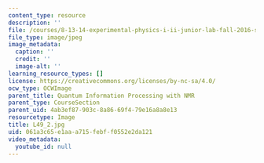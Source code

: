 ```yaml
---
content_type: resource
description: ''
file: /courses/8-13-14-experimental-physics-i-ii-junior-lab-fall-2016-spring-2017/061a3c65e1aaa715febff0552e2da121_L49_2.jpg
file_type: image/jpeg
image_metadata:
  caption: ''
  credit: ''
  image-alt: ''
learning_resource_types: []
license: https://creativecommons.org/licenses/by-nc-sa/4.0/
ocw_type: OCWImage
parent_title: Quantum Information Processing with NMR
parent_type: CourseSection
parent_uid: 4ab3ef87-903c-8a86-69f4-79e16a8a8e13
resourcetype: Image
title: L49_2.jpg
uid: 061a3c65-e1aa-a715-febf-f0552e2da121
video_metadata:
  youtube_id: null
---
```

